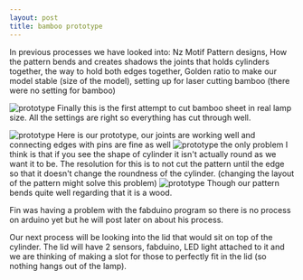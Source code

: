 ```yaml
---
layout: post
title: bamboo prototype
---
```


In previous processes we have looked into: 
Nz Motif Pattern designs, How the pattern bends and creates shadows
the joints that holds cylinders together, 
the way to hold both edges together,
Golden ratio to make our model stable (size of the model), 
setting up for laser cutting bamboo (there were no setting for bamboo)

![prototype]({{site.baseurl}}/images/bambooprototype.jpg)
Finally this is the first attempt to cut bamboo sheet in real lamp size. 
All the settings are right so everything has cut through well. 

![prototype]({{site.baseurl}}/images/bambooprototype1.jpg)
Here is our prototype, our joints are working well and connecting edges with pins are fine as well
![prototype]({{site.baseurl}}/images/bambooprototype2.jpg)
the only problem I think is that if you see the shape of cylinder it isn't actually round as we want it to be. The resolution for this is to not cut the pattern until the edge so that it doesn't change the roundness of the cylinder. (changing the layout of the pattern might solve this problem)
![prototype]({{site.baseurl}}/images/bambooprototype3.jpg)
Though our pattern bends quite well regarding that it is a wood.


Fin was having a problem with the fabduino program so there is no process on arduino yet but he will post later on about his process.

Our next process will be looking into the lid that would sit on top of the cylinder.
The lid will have 2 sensors, fabduino, LED light attached to it and we are thinking of making a slot for those to perfectly fit in the lid (so nothing hangs out of the lamp).